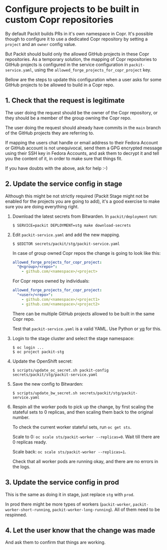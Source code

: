 # Configure projects to be built in custom Copr repositories

By default Packit builds PRs in it's own namespace in Copr. It's possible
though to configure it to use a dedicated Copr repository by setting a
`project` and an `owner` config value.

But Packit should build only the allowed GitHub projects in these Copr
repositories. As a temporary solution, the mapping of Copr repositories to
GitHub projects is configured in the service configuration in
`packit-service.yaml`, using the `allowed_forge_projects_for_copr_project`
key.

Bellow are the steps to update this configuration when a user asks for some
GitHub projects to be allowed to build in a Copr repo.

## 1. Check that the request is legitimate

The user doing the request should be the owner of the Copr repository, or they
should be a member of the group owning the Copr repo.

The user doing the request should already have commits in the `main` branch of
the GitHub projects they are referring to.

If mapping the users chat handle or email address to their Fedora Account or
GitHub account is not unequivocal, send them a GPG encrypted message using
their SSH key in Fedora Accounts, and ask them to decrypt it and tell you the
content of it, in order to make sure that things fit.

If you have doubts with the above, ask for help :-)

## 2. Update the service config in stage

Although this might be not strictly required (Packit Stage might not be
enabled for the projects you are going to add), it's a good exercise to make
sure you are doing everything right.

1. Download the latest secrets from Bitwarden. In `packit/deployment` run:

   ```
   $ SERVICE=packit DEPLOYMENT=stg make download-secrets
   ```

2. Edit `packit-service.yaml` and add the new mapping.

   ```
   $ $EDITOR secrets/packit/stg/packit-service.yaml
   ```

   In case of group owned Copr repos the change is going to look like this:

   ```yaml
   allowed_forge_projects_for_copr_project:
     "@<group>/<repo>":
       - github.com/<namespace>/<project>
   ```

   For Copr repos owned by individuals:

   ```yaml
   allowed_forge_projects_for_copr_project:
     "<user>/<repo>":
       - github.com/<namespace>/<project1>
       - github.com/<namespace>/<project2>
   ```

   There can be multiple GitHub projects allowed to be built in the same Copr
   repo.

   Test that `packit-service.yaml` is a valid YAML. Use Python or
   [yq](https://github.com/mikefarah/yq) for this.

3. Login to the stage cluster and select the stage namespace:

   ```
   $ oc login ...
   $ oc project packit-stg
   ```

4. Update the OpenShift secret:

   ```
   $ scripts/update_oc_secret.sh packit-config secrets/packit/stg/packit-service.yaml
   ```

5. Save the new config to Bitwarden:

   ```
   $ scripts/update_bw_secret.sh secrets/packit/stg/packit-service.yaml
   ```

6. Respin all the worker pods to pick up the change, by first scaling the
   stateful sets to 0 replicas, and then scaling them back to the original
   number.

   To check the current worker stateful sets, run `oc get sts`.

   Scale to 0: `oc scale sts/packit-worker --replicas=0`. Wait till there are
   0 replicas ready.

   Scale back: `oc scale sts/packit-worker --replicas=1`.

   Check that all worker pods are running okay, and there are no errors in the
   logs.

## 3. Update the service config in prod

This is the same as doing it in stage, just replace `stg` with `prod`.

In prod there might be more types of workers (`packit-worker`,
`packit-worker-short-running`, `packit-worker-long-running`). All of them
need to be respinned.

## 4. Let the user know that the change was made

And ask them to confirm that things are working.
